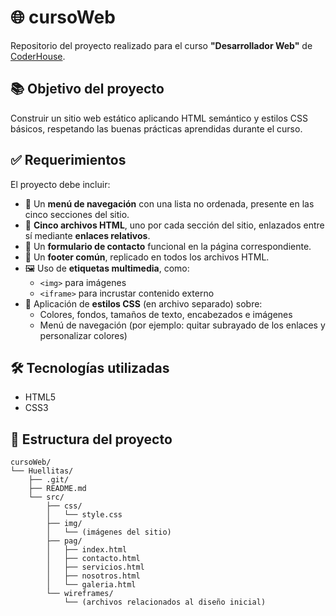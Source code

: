 # 🌐 cursoWeb

Repositorio del proyecto realizado para el curso **"Desarrollador Web"** de [CoderHouse](https://www.coderhouse.com/).

## 📚 Objetivo del proyecto

Construir un sitio web estático aplicando HTML semántico y estilos CSS básicos, respetando las buenas prácticas aprendidas durante el curso.

## ✅ Requerimientos

El proyecto debe incluir:

- 🔗 Un **menú de navegación** con una lista no ordenada, presente en las cinco secciones del sitio.
- 📄 **Cinco archivos HTML**, uno por cada sección del sitio, enlazados entre sí mediante **enlaces relativos**.
- 🧾 Un **formulario de contacto** funcional en la página correspondiente.
- 📎 Un **footer común**, replicado en todos los archivos HTML.
- 🖼️ Uso de **etiquetas multimedia**, como:
  - `<img>` para imágenes
  - `<iframe>` para incrustar contenido externo
- 🎨 Aplicación de **estilos CSS** (en archivo separado) sobre:
  - Colores, fondos, tamaños de texto, encabezados e imágenes
  - Menú de navegación (por ejemplo: quitar subrayado de los enlaces y personalizar colores)

## 🛠️ Tecnologías utilizadas

- HTML5
- CSS3

## 📁 Estructura del proyecto

```plaintext
cursoWeb/
└── Huellitas/
    ├── .git/
    ├── README.md
    └── src/
        ├── css/
        │   └── style.css
        ├── img/
        │   └── (imágenes del sitio)
        ├── pag/
        │   ├── index.html
        │   ├── contacto.html
        │   ├── servicios.html
        │   ├── nosotros.html
        │   └── galeria.html
        └── wireframes/
            └── (archivos relacionados al diseño inicial)
